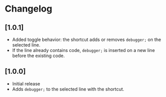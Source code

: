 # Changelog

## [1.0.1]

- Added toggle behavior: the shortcut adds or removes `debugger;` on the selected line.
- If the line already contains code, `debugger;` is inserted on a new line before the existing code.

## [1.0.0]

- Initial release
- Adds `debugger;` to the selected line with the shortcut.
